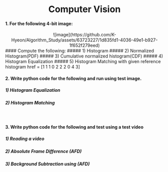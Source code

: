 <h1 align="center">Computer Vision</h1>

#### 1.	For the following 4-bit image:
<div align="center">
  ![image](https://github.com/K-Hyeon/Algorithm_Study/assets/63723227/1d835fd1-4036-49e1-b927-1f652f279eed)
</div>
#### Compute the following:
##### 1) Histogram
##### 2) Normalized Histogram(PDF)
##### 3) Cumulative normalized histogram(CDF)
##### 4) Histogram Equalization
##### 5) Histogram Matching with given reference histogram href = [1 1 1 0 2 2 2 0 4 3]
<br>

#### 2.	Write python code for the following and run using test image.
##### 1) Histogram Equalization
##### 2) Histogram Matching
<br>

#### 3.	Write python code for the following and test using a test video
##### 1) Reading a video
##### 2) Absolute Frame Difference (AFD)
##### 3) Background Subtraction using (AFD)
